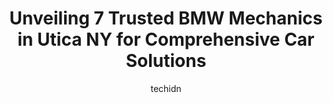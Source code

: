 ---
layout: ampstory
image: https://images.unsplash.com/photo-1585416354800-3d15d8801dcd?ixlib=rb-4.0.3&ixid=MnwxMjA3fDB8MHxwaG90by1wYWdlfHx8fGVufDB8fHx8&auto=format&fit=crop&w=640&h=853&q=80
author: techidn
featured: false
description: For top-quality automotive repairs and maintenance, visit the 7 best BMW Mechanic in Utica NY, USA. Their reputation for excellence and their dedication to customer satisfaction make them th
title: Unveiling 7 Trusted BMW Mechanics in Utica NY for Comprehensive Car Solutions
cover:
   title: Unveiling 7 Trusted BMW Mechanics in Utica NY for Comprehensive Car Solutions
   subtitle: Rickpate
   background: https://images.unsplash.com/photo-1585416354800-3d15d8801dcd?ixlib=rb-4.0.3&ixid=MnwxMjA3fDB8MHxwaG90by1wYWdlfHx8fGVufDB8fHx8&auto=format&fit=crop&w=640&h=853&q=80

pages: 
 - layout: thirds
   top: <h1>#1 Mikes Auto Repair</h1>
   bottom: "<p>Mike is in general one of the best people I have ever met. He is very honest and fair. The work that he and his team does is the best. Everyone that works there are amazi</p>"
   background: https://www.knot35.com/toplist/wp-content/uploads/2023/06/best-bmw-mechanic-1-in-utica-ny-1685841162.jpeg
   backgroundblur: true
 - layout: thirds
   top: <h1>#2 Asims Auto Repair</h1>
   bottom: "<p>714 Albany St, Utica, NY 13501, United States</p>"
   background: https://www.knot35.com/toplist/wp-content/uploads/2023/06/best-bmw-mechanic-2-in-utica-ny-1685841163.jpeg
   cta:
      link: https://www.knot35.com/toplist/unveiling-7-trusted-bmw-mechanics-in-utica-ny-for-comprehensive-car-solutions/
      text: Unveiling 7 Trusted BMW Mechanics in Utica NY for Comprehensive Car Solutions
 - layout: thirds
   top: <h1>#3 Maugeris Auto Repair</h1>
   bottom: "<p>501 Albany St, Utica, NY 13501, United States</p>"
   background: https://www.knot35.com/toplist/wp-content/uploads/2023/06/best-bmw-mechanic-3-in-utica-ny-1685841163.jpeg
   cta:
      link: https://www.knot35.com/toplist/unveiling-7-trusted-bmw-mechanics-in-utica-ny-for-comprehensive-car-solutions/
      text: Unveiling 7 Trusted BMW Mechanics in Utica NY for Comprehensive Car Solutions
 - layout: thirds
   top: <h1>#4 In-Tune Automotive</h1>
   bottom: "<p>901 Court St, Utica, NY 13502, United States</p>"
   background: https://images.unsplash.com/photo-1510906594845-bc082582c8cc?ixlib=rb-4.0.3&ixid=MnwxMjA3fDB8MHxwaG90by1wYWdlfHx8fGVufDB8fHx8&auto=format&fit=crop&w=640&h=853&q=80
   cta:
      link: https://www.knot35.com/toplist/unveiling-7-trusted-bmw-mechanics-in-utica-ny-for-comprehensive-car-solutions/
      text: Unveiling 7 Trusted BMW Mechanics in Utica NY for Comprehensive Car Solutions
 - layout: thirds
   top: <h1>#5 Drina Auto Repair Brakes Exhaust Shocks</h1>
   bottom: "<p>1310 Conkling Ave, Utica, NY 13501, United States</p>"
   background: https://images.unsplash.com/photo-1608501821300-4f99e58bba77?ixlib=rb-4.0.3&ixid=MnwxMjA3fDB8MHxwaG90by1wYWdlfHx8fGVufDB8fHx8&auto=format&fit=crop&w=640&h=853&q=80
   cta:
      link: https://www.knot35.com/toplist/unveiling-7-trusted-bmw-mechanics-in-utica-ny-for-comprehensive-car-solutions/
      text: Unveiling 7 Trusted BMW Mechanics in Utica NY for Comprehensive Car Solutions
 - layout: thirds
   top: <h1>#6 Js Auto Inc</h1>
   bottom: "<p>1218 Erie St, Utica, NY 13502, United States</p>"
   background: https://images.unsplash.com/photo-1515405295579-ba7b45403062?ixlib=rb-4.0.3&ixid=MnwxMjA3fDB8MHxwaG90by1wYWdlfHx8fGVufDB8fHx8&auto=format&fit=crop&w=640&h=853&q=80
   cta:
      link: https://www.knot35.com/toplist/unveiling-7-trusted-bmw-mechanics-in-utica-ny-for-comprehensive-car-solutions/
      text: Unveiling 7 Trusted BMW Mechanics in Utica NY for Comprehensive Car Solutions
 - layout: thirds
   top: <h1>#7 2 M Auto Repair</h1>
   bottom: "<p>1108 St Vincent St, Utica, NY 13501, United States</p>"
   background: https://images.unsplash.com/photo-1533735380053-eb8d0759b24a?ixlib=rb-4.0.3&ixid=MnwxMjA3fDB8MHxwaG90by1wYWdlfHx8fGVufDB8fHx8&auto=format&fit=crop&w=640&h=853&q=80
   cta:
      link: https://www.knot35.com/toplist/unveiling-7-trusted-bmw-mechanics-in-utica-ny-for-comprehensive-car-solutions/
      text: Unveiling 7 Trusted BMW Mechanics in Utica NY for Comprehensive Car Solutions
 - layout: thirds
   middle: Continue reading...
   background: https://images.unsplash.com/photo-1496096265110-f83ad7f96608?ixlib=rb-4.0.3&ixid=MnwxMjA3fDB8MHxwaG90by1wYWdlfHx8fGVufDB8fHx8&auto=format&fit=crop&w=640&h=853&q=80
   cta:
      link: https://www.knot35.com/toplist/unveiling-7-trusted-bmw-mechanics-in-utica-ny-for-comprehensive-car-solutions/
      text: Unveiling 7 Trusted BMW Mechanics in Utica NY for Comprehensive Car Solutions
      
---